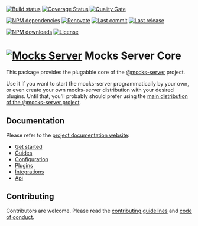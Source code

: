 [![Build status][build-image]][build-url]  [![Coverage Status][coveralls-image]][coveralls-url] [![Quality Gate][quality-gate-image]][quality-gate-url]

[![NPM dependencies][npm-dependencies-image]][npm-dependencies-url] [![Renovate](https://img.shields.io/badge/renovate-enabled-brightgreen.svg)](https://renovatebot.com) [![Last commit][last-commit-image]][last-commit-url] [![Last release][release-image]][release-url] 

[![NPM downloads][npm-downloads-image]][npm-downloads-url] [![License][license-image]][license-url]


# [![Mocks Server][logo-url]][website-url] Mocks Server Core

This package provides the plugabble core of the [@mocks-server][website-url] project.

Use it if you want to start the mocks-server programmatically by your own, or even create your own mocks-server distribution with your desired plugins. Until that, you'll probably should prefer using the [main distribution of the @mocks-server project][main-url].

## Documentation

Please refer to the [project documentation website][website-url]:

* [Get started](https://www.mocks-server.org/docs/get-started-intro)
* [Guides](https://www.mocks-server.org/docs/guides-defining-fixtures)
* [Configuration](https://www.mocks-server.org/docs/configuration-options)
* [Plugins](https://www.mocks-server.org/docs/plugins-adding-plugins)
* [Integrations](https://www.mocks-server.org/docs/integrations-cypress)
* [Api](https://www.mocks-server.org/docs/advanced-programmatic-usage)

## Contributing

Contributors are welcome.
Please read the [contributing guidelines](.github/CONTRIBUTING.md) and [code of conduct](.github/CODE_OF_CONDUCT.md).

[website-url]: https://www.mocks-server.org
[logo-url]: https://www.mocks-server.org/img/logo_120.png
[main-url]: https://www.npmjs.com/package/@mocks-server/main

[coveralls-image]: https://coveralls.io/repos/github/mocks-server/core/badge.svg
[coveralls-url]: https://coveralls.io/github/mocks-server/core
[build-image]: https://github.com/mocks-server/core/workflows/build/badge.svg?branch=master
[build-url]: https://github.com/mocks-server/core/actions?query=workflow%3Abuild+branch%3Amaster
[last-commit-image]: https://img.shields.io/github/last-commit/mocks-server/core.svg
[last-commit-url]: https://github.com/mocks-server/core/commits
[license-image]: https://img.shields.io/npm/l/@mocks-server/core.svg
[license-url]: https://github.com/mocks-server/core/blob/master/LICENSE
[npm-downloads-image]: https://img.shields.io/npm/dm/@mocks-server/core.svg
[npm-downloads-url]: https://www.npmjs.com/package/@mocks-server/core
[npm-dependencies-image]: https://img.shields.io/david/mocks-server/core.svg
[npm-dependencies-url]: https://david-dm.org/mocks-server/core
[greenkeeper-image]: https://badges.greenkeeper.io/mocks-server/core.svg
[greenkeeper-url]: https://greenkeeper.io/
[quality-gate-image]: https://sonarcloud.io/api/project_badges/measure?project=mocks-server-core&metric=alert_status
[quality-gate-url]: https://sonarcloud.io/dashboard?id=mocks-server-core
[release-image]: https://img.shields.io/github/release-date/mocks-server/core.svg
[release-url]: https://github.com/mocks-server/core/releases
